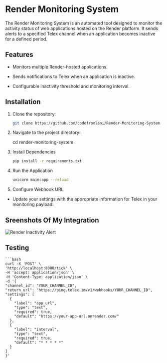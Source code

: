 # Render Monitoring System

The Render Monitoring System is an automated tool designed to monitor the activity status of web applications hosted on the Render platform. It sends alerts to a specified Telex channel when an application becomes inactive for a defined period.

## Features

- Monitors multiple Render-hosted applications.

- Sends notifications to Telex when an application is inactive.

- Configurable inactivity threshold and monitoring interval.

## Installation

1. Clone the repository:
   ```bash
   git clone https://github.com/codefromlani/Render-Monitoring-System

2. Navigate to the project directory:

    cd render-monitoring-system

3. Install Dependencies

    ```bash
    pip install -r requirements.txt


4. Run the Application

    ```bash
    uvicorn main:app --reload

5. Configure Webhook URL
- Update your settings with the appropriate information for Telex in your monitoring payload.

## Sreenshots Of My Integration

![Render Inactivity Alert](Telex%201.png)

## Testing

    ```bash
    curl -X 'POST' \
    'http://localhost:8000/tick' \
    -H 'accept: application/json' \
    -H 'Content-Type: application/json' \
    -d '{
    "channel_id": "YOUR_CHANNEL_ID",
    "return_url": "https://ping.telex.im/v1/webhooks/YOUR_CHANNEL_ID",
    "settings": [
      {
        "label": "app_url",
        "type": "text",
        "required": true,
        "default": "https://your-app-url.onrender.com/"
      },
      {
        "label": "interval",
        "type": "text",
        "required": true,
        "default": "* * * * *"
      }
    ]
    }'
